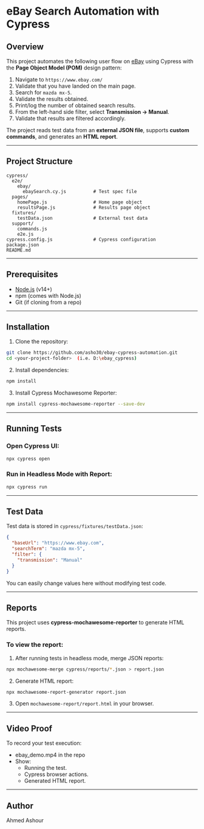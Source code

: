 
# eBay Search Automation with Cypress

## Overview
This project automates the following user flow on [eBay](https://www.ebay.com) using Cypress with the **Page Object Model (POM)** design pattern:

1. Navigate to `https://www.ebay.com/`
2. Validate that you have landed on the main page.
3. Search for `mazda mx-5`.
4. Validate the results obtained.
5. Print/log the number of obtained search results.
6. From the left-hand side filter, select **Transmission → Manual**.
7. Validate that results are filtered accordingly.

The project reads test data from an **external JSON file**, supports **custom commands**, and generates an **HTML report**.

---

## Project Structure
```
cypress/
  e2e/
    ebay/
      ebaySearch.cy.js          # Test spec file
  pages/
    homePage.js                 # Home page object
    resultsPage.js              # Results page object
  fixtures/
    testData.json               # External test data
  support/
    commands.js
    e2e.js
cypress.config.js               # Cypress configuration
package.json
README.md
```

---

## Prerequisites
- [Node.js](https://nodejs.org/) (v14+)
- npm (comes with Node.js)
- Git (if cloning from a repo)

---

## Installation
1. Clone the repository:
```bash
git clone https://github.com/asho30/ebay-cypress-automation.git
cd <your-project-folder>  (i.e. D:\ebay_cypress)
```

2. Install dependencies:
```bash
npm install
```

3. Install Cypress Mochawesome Reporter:
```bash
npm install cypress-mochawesome-reporter --save-dev
```

---

## Running Tests

### Open Cypress UI:
```bash
npx cypress open
```

### Run in Headless Mode with Report:
```bash
npx cypress run
```

---

## Test Data
Test data is stored in `cypress/fixtures/testData.json`:
```json
{
  "baseUrl": "https://www.ebay.com",
  "searchTerm": "mazda mx-5",
  "filter": {
    "transmission": "Manual"
  }
}
```

You can easily change values here without modifying test code.

---

## Reports
This project uses **cypress-mochawesome-reporter** to generate HTML reports.

### To view the report:
1. After running tests in headless mode, merge JSON reports:
```bash
npx mochawesome-merge cypress/reports/*.json > report.json
```
2. Generate HTML report:
```bash
npx mochawesome-report-generator report.json
```
3. Open `mochawesome-report/report.html` in your browser.

---

## Video Proof
To record your test execution:
- ebay_demo.mp4 in the repo
- Show:
  - Running the test.
  - Cypress browser actions.
  - Generated HTML report.

---

## Author
Ahmed Ashour
